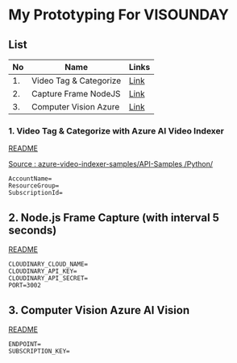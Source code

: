 #  My Prototyping For VISOUNDAY 

## List

| No | Name | Links |
| -- |--- | --- |
| 1. | Video Tag & Categorize | [Link](./AzureAIVideoIndexer/index.ipynb)|
| 2. | Capture Frame NodeJS | [Link](./NodejsFrameCapture/README.md)|
| 3. | Computer Vision Azure | [Link](./ComputerVisionAzure/README.md)|

### 1. Video Tag & Categorize with Azure AI Video Indexer

[README](./AzureAIVideoIndexer/index.ipynb)

[Source : azure-video-indexer-samples/API-Samples
/Python/](https://github.com/Azure-Samples/azure-video-indexer-samples/tree/master/API-Samples/Python)

```env
AccountName=
ResourceGroup=
SubscriptionId=
```

## 2. Node.js Frame Capture (with interval 5 seconds)

[README](./NodejsFrameCapture/README.md)
```env
CLOUDINARY_CLOUD_NAME=
CLOUDINARY_API_KEY=
CLOUDINARY_API_SECRET=
PORT=3002
```

## 3. Computer Vision Azure AI Vision
[README](./ComputerVisionAzure/README.md)
```env
ENDPOINT=
SUBSCRIPTION_KEY=
```